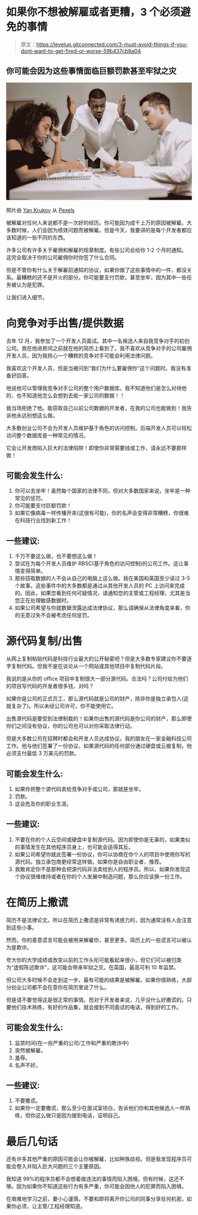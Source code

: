 # 如果你不想被解雇或者更糟，3 个必须避免的事情

> 原文：<https://levelup.gitconnected.com/3-must-avoid-things-if-you-dont-want-to-get-fired-or-worse-59b437cb8a04>

## 你可能会因为这些事情面临巨额罚款甚至牢狱之灾

![](img/ea7cb8fce3d5ff8274f91f4c76d7cc91.png)

照片由 [Yan Krukov](https://www.pexels.com/@yankrukov?utm_content=attributionCopyText&utm_medium=referral&utm_source=pexels) 从 [Pexels](https://www.pexels.com/photo/a-man-angry-in-a-workplace-7640471/?utm_content=attributionCopyText&utm_medium=referral&utm_source=pexels)

被解雇对任何人来说都不是一次好的经历。你可能因为成千上万的原因被解雇。大多数时候，人们会因为绩效问题而被解雇。但是今天，我要讲的是每个开发者都应该知道的一些不同的东西。

许多公司有许多关于雇佣和解雇的规章制度。有些公司会给你 1-2 个月的通知。这完全取决于你的公司雇佣你时你签了什么合同。

但是不管你有什么关于解雇前通知的协议，如果你做了这些事情中的一件，都没关系。最糟糕的还不是开火的部分。你可能要支付罚款，甚至坐牢，因为其中一些任务被认为是犯罪。

让我们进入细节。

# 向竞争对手出售/提供数据

去年 12 月，我参加了一个开发人员面试。其中一名候选人来自我竞争对手的初创公司。我在他进房间之前就在他的简历上看到了。我不喜欢从竞争对手的公司雇佣开发人员，因为我担心一个糟糕的竞争对手可能会利用法律问题。

我喜欢这个开发人员，但是当被问到“我们为什么要雇佣你”这个问题时。我没有准备好回答。

他说他可以管理我竞争对手公司的整个用户数据库。我不知道他们是怎么对待他的，也不知道他怎么会想到去偷一家公司的数据！！

我当场拒绝了他。能窃取自己以前公司数据的开发者，在我的公司也能做到！我告诉他永远别想这么做。

大多数创业公司不会为开发人员维护基于角色的访问控制。后端开发人员可以轻松访问整个数据库是一种常见的情况。

它会让开发商陷入巨大的法律陷阱！即使你非常需要钱或工作，请永远不要那样做！

## 可能会发生什么:

1.  你可以去坐牢！虽然每个国家的法律不同，但对大多数国家来说，坐牢是一种常见的惩罚。
2.  你可能要支付巨额罚款！
3.  如果它像病毒一样传播开来(这很有可能)，你的名声会变得非常糟糕，你很难在科技行业找到新工作！

## 一些建议:

1.  千万不要这么做，也不要想这么做！
2.  尝试在为每个开发人员维护 RBSC(基于角色的访问控制)的公司工作。这让事情变得简单。
3.  那些窃取数据的人不会从自己的电脑上这么做。我在美国和英国至少读过 3-5 个故事。这些事件中的大多数都是通过从其他开发人员的 PC 上访问来完成的。因此，如果您看到任何可疑情况，请通知您的主管或工程经理，尤其是当您正在处理敏感数据时。
4.  如果公司希望与你就数据泄露达成法律协议，那么请确保从法律角度来看，你的无意过失不会被考虑任何惩罚。

# 源代码复制/出售

从网上复制粘贴代码是科技行业最大的公开秘密吧？但是大多数专家建议你不要逐字复制代码。但我不是在谈论从一个网站或其他项目中复制代码片段。

我说的是从你的 office 项目中复制很大一部分源代码。合法吗？公司付给为他们的项目写代码的开发者很多钱，对吗？

如果你是公司的正式员工，那么源代码就是公司的财产，除非你是独立承包人(这就复杂了)。所以未经公司许可，你不能使用它。

出售源代码是要受到法律制裁的！如果你出售的源代码是你公司的财产，那么即使你们之间没有协议，你的公司也可以对你采取法律行动。

但是大多数公司在招聘时都会和开发人员达成协议。我的朋友在一家金融科技公司工作。他与他们签署了一份协议，如果源代码的任何部分通过硬盘或云被复制，他必须支付最低 3 万美元的罚款。

## 可能会发生什么:

1.  如果你把整个源代码卖给竞争对手或公司，那就是坐牢。
2.  罚款。
3.  这会危及你的职业生涯。

## 一些建议:

1.  不要在你的个人云空间或硬盘中复制源代码。因为即使你是无辜的，如果类似的事情发生在其他程序员身上，也可能会适得其反。
2.  如果公司希望你就此签署一份协议，你可以协商在你个人的项目中使用你写的源代码。独立承包商更经常这样做。如果你是自由职业者，推荐。
3.  我敢肯定你不是那种会把源代码非法卖给别人的程序员。所以，如果你发现这个协议很难维持或者在你的个人发展中制造问题，那么你应该换一份工作。

# 在简历上撒谎

简历不是法律论文。所以在简历上撒谎是非常有诱惑力的，因为通常没有人会注意到这些小事。

然而，你的善意谎言可能会被用来解雇你，甚至更多。简历上的一些谎言可以被认为是欺诈。

夸大你的大学成绩或改变以前的工作头衔可能看起来很小，但它们可以被归类为“虚假陈述欺诈”，这可能会带来牢狱之灾。在英国，最高可判 10 年监禁。

但公司大多时候不会走到这一步。最有可能的结果是被解雇。如果你很熟练，大部分创业公司都不会在意你在简历里说了什么。

但是请不要觉得这是很正常的事情。而对于开发者来说，几乎没什么好撒谎的。只要他们技术熟练，有好的作品集，就会接到不同面试的电话，得到好的工作。

## 可能会发生什么:

1.  监禁时间(在一些严重的公司/工作和严重的欺诈中)
2.  突然被解雇。
3.  羞辱。
4.  名声不好。

## 一些建议:

1.  不要撒谎。
2.  如果你一定要撒谎，那么至少在面试室坦白，告诉他们你和其他候选人一样熟练，但你这么做只是因为接到电话，证明自己。

# 最后几句话

还有许多其他严重的原因可能会让你被解雇，比如种族歧视。但是我发现程序员可能会卷入并陷入巨大问题的三个主要原因。

我知道 99%的程序员都不会想着做违法的事情而陷入困境。但有时候，这还不够。因为如果你不知道这些行为有多严重，你可能会因他人的犯罪而陷入困境。

在艰难地学习之前，要小心谨慎。不要和即将离开你公司的同事分享任何机密。如果你必须，让主管/工程经理知道。